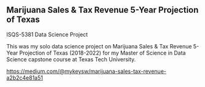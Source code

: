 ## Marijuana Sales & Tax Revenue 5-Year Projection of Texas
ISQS-5381 Data Science Project

This was my solo data science project on Marijuana Sales & Tax Revenue 5-Year Projection of Texas (2018-2022) for my Master of Science in Data Science capstone course at Texas Tech University.

https://medium.com/@mykeysw/marijuana-sales-tax-revenue-a2b2c4e81a51

